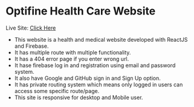 # Optifine Health Care Website

Live Site: [Click Here](https://optifine-health.web.app/)

- This website is a health and medical website developed with ReactJS and Firebase.
- It has multiple route with multiple functionality.
- It has a 404 error page if you enter wrong url.
- It hase firebase log in and registration using email and password system.
- It also have Google and GitHub sign in and Sign Up option.
- It has private routing system which means only logged in users can access some specific route/page.
- This site is responsive for desktop and Mobile user.